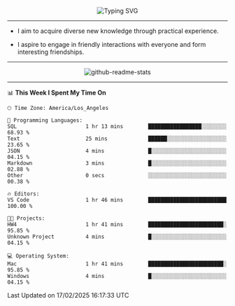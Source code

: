 <p align="center">
  <img src="https://readme-typing-svg.demolab.com?font=Fira+Code&weight=500&size=32&duration=2500&pause=1600&center=true&vCenter=true&random=false&width=1024&height=64&lines=Hi+there+%F0%9F%91%8B;I'm+delighted+you+could+make+it+here+%F0%9F%8E%89;I'm+Harry%2C+a+college+student+still+finding+my+way" alt="Typing SVG" />
</p>


---


- I aim to acquire diverse new knowledge through practical experience.

- I aspire to engage in friendly interactions with everyone and form interesting friendships.


---


<p align="center">
  <img src="https://github-readme-stats.vercel.app/api?username=Harry-Jing&show_icons=true" alt="github-readme-stats"/>
</p>


---

<!--START_SECTION:waka-->
📊 **This Week I Spent My Time On** 

```text
🕑︎ Time Zone: America/Los_Angeles

💬 Programming Languages: 
SQL                      1 hr 13 mins        █████████████████░░░░░░░░   68.93 % 
Text                     25 mins             ██████░░░░░░░░░░░░░░░░░░░   23.65 % 
JSON                     4 mins              █░░░░░░░░░░░░░░░░░░░░░░░░   04.15 % 
Markdown                 3 mins              █░░░░░░░░░░░░░░░░░░░░░░░░   02.88 % 
Other                    0 secs              ░░░░░░░░░░░░░░░░░░░░░░░░░   00.38 % 

🔥 Editors: 
VS Code                  1 hr 46 mins        █████████████████████████   100.00 % 

🐱‍💻 Projects: 
HW4                      1 hr 41 mins        ████████████████████████░   95.85 % 
Unknown Project          4 mins              █░░░░░░░░░░░░░░░░░░░░░░░░   04.15 % 

💻 Operating System: 
Mac                      1 hr 41 mins        ████████████████████████░   95.85 % 
Windows                  4 mins              █░░░░░░░░░░░░░░░░░░░░░░░░   04.15 % 
```


 Last Updated on 17/02/2025 16:17:33 UTC
<!--END_SECTION:waka-->
